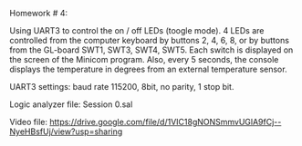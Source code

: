 Homework # 4: 

Using UART3 to control the on / off LEDs (toogle mode). 
4 LEDs are controlled from the computer keyboard by buttons 2, 4, 6, 8, or by buttons from the GL-board SWT1, SWT3, SWT4, SWT5. 
Each switch is displayed on the screen of the Minicom program. 
Also, every 5 seconds, the console displays the temperature in degrees from an external temperature sensor. 

UART3 settings: baud rate 115200, 8bit, no parity, 1 stop bit.

Logic analyzer file: Session 0.sal

Video file: https://drive.google.com/file/d/1VIC18gNONSmmvUGlA9fCj--NyeHBsfUj/view?usp=sharing

